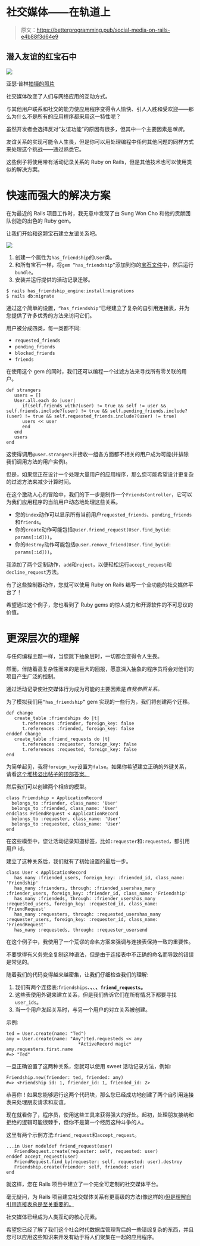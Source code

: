 # 社交媒体——在轨道上

> 原文：<https://betterprogramming.pub/social-media-on-rails-e4b88f3d64e9>

## 潜入友谊的红宝石中

![](img/3a5f697a045c410eba44447ff5ab47cf.png)

亚瑟·普林[拍摄的照片](https://unsplash.com/@barchpou?utm_source=medium&utm_medium=referral)

社交媒体改变了人们与网络应用的互动方式。

与其他用户联系和社交的能力使应用程序变得令人愉快、引人入胜和受欢迎——那么为什么不是所有的应用程序都采用这一特性呢？

虽然开发者会选择反对“友谊功能”的原因有很多，但其中一个主要因素是*难度*。

友谊关系的实现可能令人生畏，但是你可以用处理编程中任何其他问题的同样方式来处理这个挑战——通过熟悉它。

这些例子将使用带有活动记录关系的 Ruby on Rails，但是其他技术也可以使用类似的解决方案。

# 快速而强大的解决方案

在为最近的 Rails 项目工作时，我无意中发现了由 Sung Won Cho 和他的贡献团队创造的出色的 Ruby gem。

让我们开始和这颗宝石建立友谊关系吧。

![](img/d3d8a34947c7f4d0549ad5bc53313e7d.png)

1.  创建一个属性为`has_friendship`的`User`类。
2.  和所有宝石一样，将`gem “has_friendship”`添加到你的[宝石文件](https://bundler.io/gemfile.html)中，然后运行`bundle`。
3.  安装并运行提供的活动记录迁移。

```
$ rails has_friendship_engine:install:migrations
$ rails db:migrate
```

通过这个简单的设置，`“has_friendship”`已经建立了复杂的自引用连接表，并为您提供了许多优秀的方法来访问它们。

用户被分成四类，每一类都不同:

*   `requested_friends`
*   `pending_friends`
*   `blocked_friends`
*   `friends`

在使用这个 gem 的同时，我们还可以编程一个过滤方法来寻找所有零关联的用户。

```
def strangers
   users = []
   User.all.each do |user|
      if(self.friends_with?(user) != true && self != user &&       self.friends.include?(user) != true && self.pending_friends.include?(user) != true && self.requested_friends.include?(user) != true)
      users << user
      end
   end
   users
end
```

这使得调用`@user.strangers`并接收一组各方面都不相关的用户成为可能(并排除我们调用方法的用户实例)。

但是，如果您正在设计一个处理大量用户的应用程序，那么您可能希望设计更复杂的过滤方法来减少计算时间。

在这个激动人心的冒险中，我们的下一步是制作一个`FriendsController`，它可以为我们应用程序的当前用户动态地处理这些关系。

*   您的`index`动作可以显示所有当前用户`requested_friends`、`pending_friends`和`friends`。
*   你的`create`动作可能包括`@user.friend_request(User.find_by(id: params[:id]))`。
*   你的`destroy`动作可能包括`@user.remove_friend(User.find_by(id: params[:id]))`。

我添加了两个定制动作，`add`和`reject`，以便轻松运行`accept_request`和`decline_request`方法。

有了这些控制器动作，您就可以使用 Ruby on Rails 编写一个全功能的社交媒体平台了！

希望通过这个例子，您也看到了 Ruby gems 的惊人威力和开源软件的不可思议的价值。

# 更深层次的理解

与任何编程主题一样，当您跳下抽象层时，一切都会变得令人生畏。

然而，伴随着高复杂性而来的是巨大的回报，愿意深入抽象的程序员将会对他们的项目产生广泛的控制。

通过活动记录使社交媒体行为成为可能的主要因素是*自我参照关系。*

为了模拟我们用`“has_friendship”` gem 实现的一些行为，我们将创建两个迁移。

```
def change
   create_table :friendships do |t|
      t.references :friender, foreign_key: false
      t.references :friended, foreign_key: false
enddef change
   create_table :friend_requests do |t|
      t.references :requester, foreign_key: false
      t.references :requested, foreign_key: false
end
```

为简单起见，我将`foreign_key`设置为`false`。如果你希望建立正确的外键关系，请看[这个堆栈溢出帖子的顶部答案。](https://stackoverflow.com/questions/50614670/activerecordstatementinvalid-sqlite3sqlexception-no-such-table)

然后我们可以创建两个相应的模型。

```
class Friendship < ApplicationRecord
  belongs_to :friender, class_name: 'User'
  belongs_to :friended, class_name: 'User'
endclass FriendRequest < ApplicationRecord
  belongs_to :requester, class_name: 'User'
  belongs_to :requested, class_name: 'User'
end
```

在这些模型中，您让活动记录知道标签，比如`:requester`和`:requested`，都引用用户 id。

建立了这种关系后，我们就有了初始设置的最后一步。

```
class User < ApplicationRecord
   has_many :friended_users, foreign_key: :friended_id, class_name: 'Friendship'
   has_many :frienders, through: :friended_usershas_many :friender_users, foreign_key: :friender_id, class_name: 'Friendship'
   has_many :friendeds, through: :friender_usershas_many :requested_users, foreign_key: :requested_id, class_name: 'FriendRequest'
   has_many :requesters, through: :requested_usershas_many :requester_users, foreign_key: :requester_id, class_name: 'FriendRequest'
   has_many :requesteds, through: :requester_usersend
```

在这个例子中，我使用了一个荒谬的命名方案来强调与连接表保持一致的重要性。

不要觉得有义务完全复制这种语法，但是由于连接表中不正确的命名而导致的错误是常见的。

随着我们的代码变得越来越密集，让我们仔细检查我们的理解:

1.  我们有两个连接表:`friendships`、**、**、**、`friend_requests`。**
2.  这些表使用外键来建立关系，但是我们告诉它们在所有情况下都要寻找`user_ids`。
3.  当一个用户发起关系时，与另一个用户的对立关系被创建。

示例:

```
ted = User.create(name: "Ted")
amy = User.create(name: "Amy")ted.requesteds << amy
                           *ActiveRecord magic* amy.requesters.first.name
#=> "Ted"
```

一旦正确设置了这两种关系，您就可以使用 sweet 活动记录方法，例如:

```
Friendship.new(friender: ted, friended: amy)
#=> <Friendship id: 1, friender_id: 1, friended_id: 2>
```

恭喜你！如果您能够运行这两个代码块，那么您已经成功地创建了两个自引用连接表来处理朋友请求和友谊。

现在就看你了，程序员，使用这些工具来获得强大的好处。起初，处理朋友接纳和拒绝的逻辑可能很棘手，但你不是第一个经历这种斗争的人。

这里有两个示例方法:`friend_request`和`accept_request`。

```
...in User modeldef friend_request(user)
   FriendRequest.create(requester: self, requested: user)
enddef accept_request(user)
   FriendRequest.find_by(requester: self, requested: user).destroy
   Friendship.create(friender: self, friended: user)
end
```

就这样，您在 Rails 项目中建立了一个完全可定制的社交媒体平台。

毫无疑问，为 Rails 项目建立社交媒体关系有更高级的方法(像这样的[)但是理解自引用连接表总是至关重要的。](https://github.com/aasm/aasm)

社交媒体已经成为人类互动的核心元素。

希望您已经了解了我们这个社会时代数据库管理背后的一些错综复杂的东西，并且您可以应用这些知识来开发有助于将人们聚集在一起的应用程序。